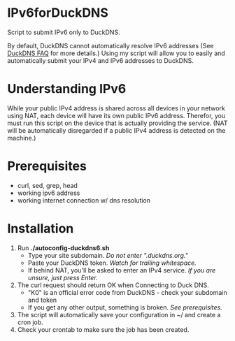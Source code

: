 # IPv6forDuckDNS
Script to submit IPv6 only to DuckDNS.

By default, DuckDNS cannot automatically resolve IPv6 addresses (See [DuckDNS FAQ](https://www.duckdns.org/faqs.jsp) for more details.) Using my script will allow you to easily and automatically submit your IPv4 and IPv6 addresses to DuckDNS.

# Understanding IPv6
While your public IPv4 address is shared across all devices in your network using NAT, each device will have its own public IPv6 address. Therefor, you must run this script on the device that is actually providing the service. (NAT will be automatically disregarded if a public IPv4 address is detected on the machine.)

# Prerequisites
* curl, sed, grep, head
* working ipv6 address
* working internet connection w/ dns resolution

# Installation
1. Run **./autoconfig-duckdns6.sh**
   * Type your site subdomain. *Do not enter ".duckdns.org."*
   * Paste your DuckDNS token. *Watch for trailing whitespace.*
   * If behind NAT, you'll be asked to enter an IPv4 service. *If you are unsure, just press Enter.*
1. The curl request should return OK when Connecting to Duck DNS.
   *  "K0" is an official error code from DuckDNS - check your subdomain and token
   * If you get any other output, something is broken. *See prerequisites.*
1. The script will automatically save your configuration in ~/ and create a cron job.
1. Check your crontab to make sure the job has been created.
